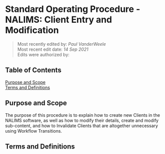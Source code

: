 # Standard Operating Procedure - NALIMS: Client Entry and Modification

>Most recently edited by: *Paul VanderWeele*  
>Most recent edit date: *14 Sep 2021*  
>Edits were authorized by:  

## Table of Contents

[Purpose and Scope](#purpose-and-scope)  
[Terms and Definitions](#terms-and-definitions)  

## Purpose and Scope

The purpose of this procedure is to explain how to create new Clients in the NALIMS software, as well as how to modify their details, create and modify sub-content, and how to Invalidate Clients that are altogether unnecessary using Workflow Transitions.

## Terms and Definitions
